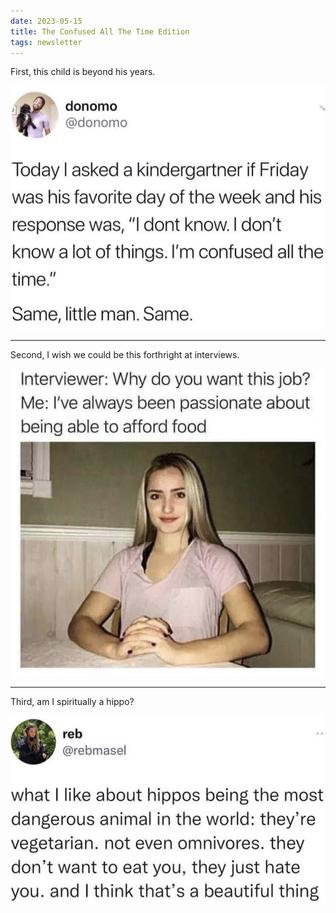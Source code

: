 ```yaml
---
date: 2023-05-15
title: The Confused All The Time Edition
tags: newsletter
---
```


First, this child is beyond his years.

![confused](https://raw.githubusercontent.com/muneer78/muneer78.github.io/master/images/confused.png)

---

Second, I wish we could be this forthright at interviews.

![workpassion](https://raw.githubusercontent.com/muneer78/muneer78.github.io/master/images/workpassion.jpeg)

---

Third, am I spiritually a hippo?

![hippohate](https://raw.githubusercontent.com/muneer78/muneer78.github.io/master/images/hippohate.png)
